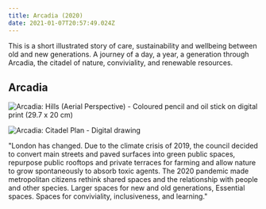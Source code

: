 ```yaml
---
title: Arcadia (2020)
date: 2021-01-07T20:57:49.024Z
---
```

This is a short illustrated story of care, sustainability and wellbeing between old and new generations. A journey of a day, a year, a generation through Arcadia, the citadel of nature, conviviality, and renewable resources.

## Arcadia

![Arcadia: Hills (Aerial Perspective) - Coloured pencil and oil stick on digital print (29.7 x 20 cm)](/assets/uploads/5effa7aab9875c4cff04d8d6-50602-resize-1920-2560.jpeg "Arcadia: Hills (Aerial Perspective) - Coloured pencil and oil stick on digital print (29.7 x 20 cm)")

![Arcadia: Citadel Plan - Digital drawing](/assets/uploads/5effa7aab9875c4cff04d8d6-272566-resize-1920-2560.png "Arcadia: Citadel Plan - Digital drawing")

"London has changed. Due to the climate crisis of 2019, the council decided to convert main streets and paved surfaces into green public spaces, repurpose public rooftops and private terraces for farming and allow nature to grow spontaneously to absorb toxic agents. The 2020 pandemic made metropolitan citizens rethink shared spaces and the relationship with people and other species. Larger spaces for new and old generations, Essential spaces. Spaces for conviviality, inclusiveness, and learning."